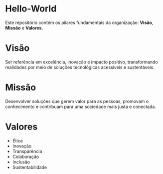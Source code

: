 # Hello-World

Este repositório contém os pilares fundamentais da organização: **Visão**, **Missão** e **Valores**.

# Visão

Ser referência em excelência, inovação e impacto positivo, transformando realidades por meio de soluções tecnológicas acessíveis e sustentáveis.

# Missão

Desenvolver soluções que gerem valor para as pessoas, promovam o conhecimento e contribuam para uma sociedade mais justa e conectada.

# Valores
- Ética
- Inovação
- Transparência
- Colaboração
- Inclusão
- Sustentabilidade

